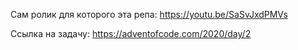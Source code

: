 Сам ролик для которого эта репа: https://youtu.be/SaSvJxdPMVs

Ссылка на задачу: https://adventofcode.com/2020/day/2
